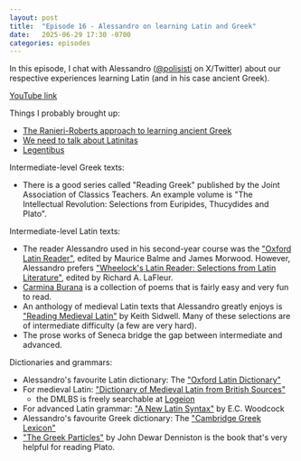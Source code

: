 ```yaml
---
layout: post
title:  "Episode 16 - Alessandro on learning Latin and Greek"
date:   2025-06-29 17:30 -0700
categories: episodes
---
```


In this episode, I chat with Alessandro ([@polisisti](https://x.com/polisisti/) on X/Twitter) about our respective experiences learning Latin (and in his case ancient Greek).

[YouTube link](https://www.youtube.com/watch?v=YaqE-WcXWs0)

Things I probably brought up:
 - [The Ranieri-Roberts approach to learning ancient Greek](https://www.youtube.com/watch?v=2vwb1wVzPec)
 - [We need to talk about Latinitas](https://foundinantiquity.com/2024/04/15/we-need-to-talk-about-latinitas/)
 - [Legentibus](https://legentibus.com/)


Intermediate-level Greek texts:
 - There is a good series called "Reading Greek" published by the Joint Association of Classics Teachers. An example volume is "The Intellectual Revolution: Selections from Euripides, Thucydides and Plato".


Intermediate-level Latin texts:
 - The reader Alessandro used in his second-year course was the ["Oxford Latin Reader"](https://www.amazon.com/Oxford-Latin-Reader-Course/dp/0195212096), edited by Maurice Balme and James Morwood. However, Alessandro prefers ["Wheelock's Latin Reader: Selections from Latin Literature"](https://www.amazon.com/Wheelocks-Latin-Reader-2nd-Selections/dp/0060935065), edited by Richard A. LaFleur.
 - [Carmina Burana](https://en.wikipedia.org/wiki/Carmina_Burana) is a collection of poems that is fairly easy and very fun to read.
 - An anthology of medieval Latin texts that Alessandro greatly enjoys is ["Reading Medieval Latin"](https://www.amazon.com/Reading-Medieval-Latin-Keith-Sidwell/dp/052144747X) by Keith Sidwell. Many of these selections are of intermediate difficulty (a few are very hard).
 - The prose works of Seneca bridge the gap between intermediate and advanced.

Dictionaries and grammars:
 - Alessandro's favourite Latin dictionary: The ["Oxford Latin Dictionary"](https://www.amazon.com/Oxford-Latin-Dictionary-Dictionaries/dp/0199580316/)
 - For medieval Latin: ["Dictionary of Medieval Latin from British Sources"](https://www.dmlbs.ox.ac.uk/web/welcome.html)
   - the DMLBS is freely searchable at [Logeion](https://logeion.uchicago.edu)
 - For advanced Latin grammar: ["A New Latin Syntax"](https://www.amazon.com/New-Latin-Syntax-C-Woodcock/dp/0865161267) by E.C. Woodcock
 - Alessandro's favourite Greek dictionary: The ["Cambridge Greek Lexicon"](https://www.amazon.com/The-Cambridge-Intermediate-Greek-Lexicon/dp/0521826802)
 - ["The Greek Particles"](https://www.amazon.com/Greek-Particles-J-D-Denniston/dp/0872202992) by John Dewar Denniston is the book that's very helpful for reading Plato.
